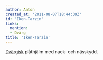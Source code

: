 ```yaml
---
author: Anton
created_at: '2011-08-07T18:44:39Z'
id: 'Iken-Tarzin'
links:
  mention:
  - Dvärg
title: 'Iken-Tarzin'
---
```


[Dvärgisk] plåthjälm med nack- och nässkydd.

  [Dvärgisk]: Dvärg
